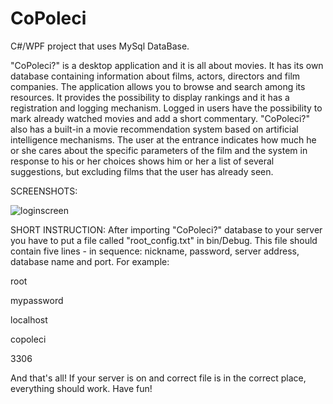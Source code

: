 # CoPoleci
C#/WPF project that uses MySql DataBase. 

"CoPoleci?" is a desktop application and it is all about movies. 
It has its own database containing information about films, actors, directors and film companies. 
The application allows you to browse and search among its resources. It provides the possibility to display rankings and
it has a registration and logging mechanism. Logged in users have the possibility to mark already watched movies and add a short commentary.
"CoPoleci?" also has a built-in a movie recommendation system based on artificial intelligence mechanisms. 
The user at the entrance indicates how much he or she cares about the specific parameters of the film 
and the system in response to his or her choices shows him or her a list of several suggestions, 
but excluding films that the user has already seen. 

SCREENSHOTS:

![loginscreen](https://user-images.githubusercontent.com/47063149/85290241-f6fc9b00-b498-11ea-8500-da2502fa339b.jpg)


SHORT INSTRUCTION:
After importing "CoPoleci?" database to your server you have to put a file called "root_config.txt" in bin/Debug.
This file should contain five lines - in sequence: nickname, password, server address, database name and port.
For example:

root

mypassword

localhost

copoleci

3306

And that's all! If your server is on and correct file is in the correct place, everything should work. Have fun!
